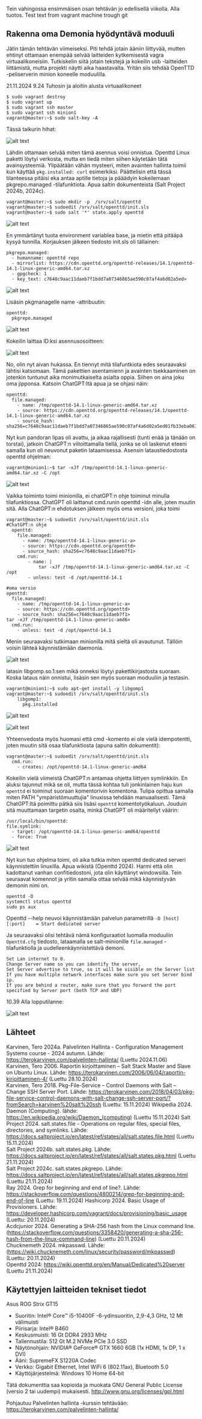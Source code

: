 Tein vahingossa ensimmäisen osan tehtävän jo edellisellä viikolla. Alla tuotos.
Test text from vagrant machine trough git
## Rakenna oma Demonia hyödyntävä moduuli
Jätin tämän tehtävän viimeiseksi. Piti tehdä jotain ääniin liittyvää, mutten ehtinyt ottamaan enempää selvää laitteiden kytkemisestä vagra virtuaalikoneisiin. Tutkiskelin siitä jotain tekstejä ja kokeilin usb -laitteiden liittämistä, mutta projekti näytti aika haastavalta. Yritän siis tehdää OpenTTD -peliserverin minion koneelle moduulilla.

21.11.2024 9.24 Tuhosin ja aloitin alusta virtuaalikoneet   

    $ sudo vagrant destroy
    $ sudo vagrant up
    $ sudo vagrant ssh master
    $ sudo vagrant ssh minion1
    vagrant@master:~$ sudo salt-key -A

Tässä taikurin hihat:

![alt text](/images/h4/image.png) 

Lähdin ottamaan selvää miten tämä asennus voisi onnistua. Openttd Linux paketti löytyi verkosta, mutta en tiedä miten siihen käytetään tätä avainsysteemiä. Ylipäätään vähän mysteeri, miten avainten hallinta toimii kun käyttää `pkg.installed: curl` esimerkiksi. Päättelisin että tässä tilanteessa pitäisi eka antaa aptille tietoja ja pääädyin kokeilemaan pkgrepo.managed -tilafunktiota. Apua saltin dokumenteista (Salt Project 2024b, 2024c).

    vagrant@master:~$ sudo mkdir -p  /srv/salt/openttd
    vagrant@master:~$ sudoedit /srv/salt/openttd/init.sls
    vagrant@master:~$ sudo salt '*' state.apply openttd

![alt text](/images/h4/image-1.png)

En ymmärtänyt tuota environment variablea base, ja mietin että pitääpä kysyä tunnilla. Korjauksen jälkeen tiedosto init.sls oli tällainen:

    pkgrepo.managed:
      - humanname: openttd repo
      - mirrorlist: https://cdn.openttd.org/openttd-releases/14.1/openttd-14.1-linux-generic-amd64.tar.xz
      - gpgcheck: 1
      - key_text: c7648c9aac11daeb7f1bdd7a07346865ae590c07af4a6d02a5ed>

![alt text](/images/h4/image-2.png)

Lisäsin pkgmanagelle name -attribuutin:

    openttd:
      pkgrepo.managed

![alt text](/images/h4/image-3.png)

Kokeilin laittaa ID:ksi asennusosoitteen:

![alt text](/images/h4/image-4.png)

No, olin nyt aivan hukassa. En tiennyt mitä tilafuntkiota edes seuraavaksi lähtisi katsomaan. Tämä pakettien asentamienn ja avainten tsekkaaminen on jotenkin tuntunut aika monimutkaiselta asialta oppia. Siihen on aina joku oma jipponsa. Katsoin ChatGPT:ltä apua ja se ohjasi näin:

    openttd:
      file.managed:
        - name: /tmp/openttd-14.1-linux-generic-amd64.tar.xz
        - source: https://cdn.openttd.org/openttd-releases/14.1/openttd-14.1-linux-generic-amd64.tar.xz
        - source_hash: sha256=c7648c9aac11daeb7f1bdd7a07346865ae590c07af4a6d02a5ed01fb33eba067

Nyt kun pandoran lipas oli avattu, ja aikaa rajallisesti (tunti enää ja tänään on torstai), jatkoin ChatGPT:n viitoittamalla tiellä, jonka se oli laskenut eteeni samalla kun oli neuvonut paketin lataamisessa. Asensin lataustiedostosta openttd ohjelman:

    vagrant@minion1:~$ tar -xJf /tmp/openttd-14.1-linux-generic-amd64.tar.xz -C /opt  

![alt text](/images/h4/image-5.png)

Vaikka toiminto toimi minionilla, ei chatGPT:n ohje toiminut minulla tilafunktiossa. ChatGPT oli laittanut cmd.runin openttd -idn alle, joten muutin sitä. Alla ChatGPT:n ehdotuksen jälkeen myös oma versioni, joka toimi

    vagrant@master:~$ sudoedit /srv/salt/openttd/init.sls
    #ChatGPT:n ohje
      openttd:
        file.managed:
          - name: /tmp/openttd-14.1-linux-generic-a>
          - source: https://cdn.openttd.org/openttd>
          - source_hash: sha256=c7648c9aac11daeb7f1>  
        cmd.run:
            - name: |
                tar -xJf /tmp/openttd-14.1-linux-generic-amd64.tar.xz -C /opt
            - unless: test -d /opt/openttd-14.1

    #oma versio
    openttd:
      file.managed:
        - name: /tmp/openttd-14.1-linux-generic-a>
        - source: https://cdn.openttd.org/openttd>
        - source_hash: sha256=c7648c9aac11daeb7f1>
    tar -xJf /tmp/openttd-14.1-linux-generic-amd6>
      cmd.run:
        - unless: test -d /opt/openttd-14.1

Menin seuraavaksi tutkimaan minionilla mitä sieltä oli avautunut. Tällöin voisin lähteä käynnistämään daemonia.

![alt text](/images/h4/image-6.png)

latasin libgomp.so.1:sen mikä onneksi löytyi pakettikirjastosta suoraan. Koska lataus näin onnistui, lisäsin sen myös suoraan moduuliin ja testasin. 

    vagrant@minion1:~$ sudo apt-get install -y libgomp1
    vagrant@master:~$ sudoedit /srv/salt/openttd/init.sls
        libgomp1:
          pkg.installed

![alt text](/images/h4/image-7.png)

![alt text](/images/h4/image-8.png)

Yhteenvedosta myös huomasi että cmd -komento ei ole vielä idempotentti, joten muutin sitä osaa tilafunktiosta (apuna saltin dokumentit):

    vagrant@master:~$ sudoedit /srv/salt/openttd/init.sls
      cmd.run:
        - creates: /opt/openttd-14.1-linux-generic-amd64




Kokeilin vielä viimeistä ChatGPT:n antamaa ohjetta liittyen symlinkkiin. En aluksi tajunnut mikä se oli, mutta tässä kohtaa tuli jonkinlainen haju kun `openttd` ei toiminut suoraan komentorivin komentona. Tulipa opittua samalla miten PATH "ympäristömuuttujia" linuxissa tehdään manuaalisesti. Tämä ChatGPT:ltä poimittu pätkä siis lisäsi `openttd` komentotyökaluun. Jouduin sitä muuttamaan targetin osalta, minkä ChatGPT oli määritellyt väärin:    

    /usr/local/bin/openttd:
    file.symlink:
      - target: /opt/openttd-14.1-linux-generic-amd64/openttd
      - force: True

![alt text](/images/h4/image-9.png)  

Nyt kun tuo ohjelma toimi, oli aika tutkia miten openttd dedicated serveri käynnistettiin linuxilla. Apua wikistä (Openttd 2024). Harmi että olin kadottanut vanhan confitiedostoni, jota olin käyttänyt windowsilla. Tein seuraavat komennot ja yritin samalla ottaa selvää mikä käynnistyvän demonin nimi on.

    openttd -D
    systemctl status openttd
    sudo ps aux

Openttd --help neuvoi käynnistämään palvelun parametrillä `-D [host][:port]    = Start dedicated server`

 Ja seuraavaksi olisi tehtävä nämä konfiguraatiot luomalla moduuliin `Openttd.cfg` tiedosto, lataamalla se salt-minionille `file.managed` -tilafunktiolla ja uudelleenkäynnistettävä demoni. 

    Set Lan internet to 0.
    Change Server name so you can identify the server,
    Set Server advertise to true, so it will be visible on the Server list
    If you have multiple network interfaces make sure you set Server bind ip.
    If you are behind a router, make sure that you forward the port specified by Server port (both TCP and UDP) 

10.39 Alla lopputilanne:

![alt text](/images/h4/image-10.png)


## Lähteet
Karvinen, Tero 2024a. Palvelinten Hallinta - Configuration Management Systems course - 2024 autumn. Lähde: https://terokarvinen.com/palvelinten-hallinta/ (Luettu 2024.11.06)  
Karvinen, Tero 2006. Raportin kirjoittaminen – Salt Stack Master and Slave on Ubuntu Linux. Lähde: https://terokarvinen.com/2006/06/04/raportin-kirjoittaminen-4/ (Luettu 28.10.2024)  
Karvinen, Tero 2018. Pkg-File-Service – Control Daemons with Salt – Change SSH Server Port. Lähde: https://terokarvinen.com/2018/04/03/pkg-file-service-control-daemons-with-salt-change-ssh-server-port/?fromSearch=karvinen%20salt%20ssh (Luettu: 15.11.2024)
Wikipedia 2024. Daemon (Computing). lähde: https://en.wikipedia.org/wiki/Daemon_(computing) (Luettu 15.11.2024)
Salt Project 2024. salt.states.file - Operations on regular files, special files, directories, and symlinks. Lähde: https://docs.saltproject.io/en/latest/ref/states/all/salt.states.file.html (Luettu 15.11.2024)  
Salt Project 2024b. salt.states.pkg. Lähde: https://docs.saltproject.io/en/latest/ref/states/all/salt.states.pkg.html (Luettu 21.11.2024)  
Salt Project 2024c. salt.states.pkgrepo. Lähde: https://docs.saltproject.io/en/latest/ref/states/all/salt.states.pkgrepo.html (Luettu 21.11.2024)  
Ray 2024. Grep for beginning and end of line?. Lähde: https://stackoverflow.com/questions/4800214/grep-for-beginning-and-end-of-line (Luettu: 19.11.2024)
Hashicorp 2024. Basic Usage of Provisioners. Lähde: https://developer.hashicorp.com/vagrant/docs/provisioning/basic_usage (Luettu: 20.11.2024)  
Acdcjunior 2024. Generating a SHA-256 hash from the Linux command line. (https://stackoverflow.com/questions/3358420/generating-a-sha-256-hash-from-the-linux-command-line) (Luettu 20.11.2024)  
Chucknemeth 2024. mkpasswd. Lähde: (https://wiki.chucknemeth.com/linux/security/password/mkpasswd) (Luettu: 20.11.2024)  
Openttd 2024: https://wiki.openttd.org/en/Manual/Dedicated%20server (Luettu 21.11.2024)  

## Käytettyjen laitteiden tekniset tiedot

Asus ROG Strix GT15

-   Suoritin: Intel® Core™ i5-10400F -6-ydinsuoritin, 2,9-4,3 GHz, 12 Mt välimuisti
-   Piirisarja: Intel® B460
-   Keskusmuisti: 16 Gt DDR4 2933 MHz
-   Tallennustila: 512 Gt M.2 NVMe PCIe 3.0 SSD
-   Näytönohjain: NVIDIA® GeForce® GTX 1660 6GB (1x HDMI, 1x DP, 1 x DVI)
-   Ääni: SupremeFX S1220A Codec
-   Verkko: Gigabit Ethernet, Intel WiFi 6 (802.11ax), Bluetooth 5.0
-   Käyttöjärjestelmä: Windows 10 Home 64-bit

Tätä dokumenttia saa kopioida ja muokata GNU General Public License (versio 2 tai uudempi) mukaisesti. http://www.gnu.org/licenses/gpl.html

Pohjautuu Palvelinten hallinta -kurssin tehtävään: https://terokarvinen.com/palvelinten-hallinta/
